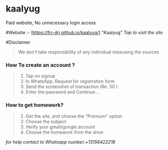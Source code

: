 # kaalyug
Paid website, No unnecessary login access

#Website :- [https://frr-drj.github.io/kaalyug/] "Kaalyug"
_Tap to visit the site_

#Disclaimer
>We don't take responsibility of any individual missusing the sources
 
### How To create an account ?
>1. Tap on signup
>2. In WhatsApp, Request for registration form
>3. Send the screenshot of transaction (Re. 50 )
>4. Enter the password and Continue...

### How to get homework?
>1. Get the site, and choose the "Premium" option
>2. Choose the subject 
>3. Verify your gmail/google account 
>4. Choose the homework from the drive

_for help contact to Whatsapp number:+13156422218_

